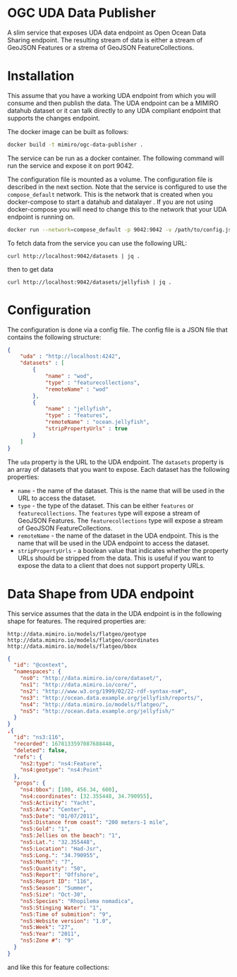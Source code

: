 # OGC UDA Data Publisher
A slim service that exposes UDA data endpoint as Open Ocean Data Sharing endpoint. The resulting stream of data is either a stream of GeoJSON Features or a strema of GeoJSON FeatureCollections.

# Installation

This assume that you have a working UDA endpoint from which you will consume and then publish the data. The  UDA endpoint can be a MIMIRO datahub dataset or it can talk directly to any UDA compliant endpoint that supports the changes endpoint.

The docker image can be built as follows:

```bash 
docker build -t mimiro/ogc-data-publisher .
```

The service can be run as a docker container. The following command will run the service and expose it on port 9042.

The configuration file is mounted as a volume. The configuration file is described in the next section. Note that the service is configured to use the `compose_default` network. This is the network that is created when you docker-compose to start a datahub and datalayer . If you are not using docker-compose you will need to change this to the network that your UDA endpoint is running on.
    
```bash
docker run --network=compose_default -p 9042:9042 -v /path/to/config.json:/root/config.json mimiro/ogc-data-publisher
```

To fetch data from the service you can use the following URL:

```
curl http://localhost:9042/datasets | jq .
```

then to get data

```
curl http://localhost:9042/datasets/jellyfish | jq .
```

# Configuration

The configuration is done via a config file. The config file is a JSON file that contains the following structure:

```json
{
    "uda" : "http://localhost:4242",
    "datasets" : [
        {
            "name" : "wod",
            "type" : "featurecollections",
            "remoteName" : "wod"
        },
        {
            "name" : "jellyfish",
            "type" : "features",
            "remoteName" : "ocean.jellyfish",
            "stripPropertyUrls" : true
        }
    ]
}
```

The `uda` property is the URL to the UDA endpoint. The `datasets` property is an array of datasets that you want to expose. Each dataset has the following properties:

* `name` - the name of the dataset. This is the name that will be used in the URL to access the dataset.
* `type` - the type of the dataset. This can be either `features` or `featurecollections`. The `features` type will expose a stream of GeoJSON Features. The `featurecollections` type will expose a stream of GeoJSON FeatureCollections.
* `remoteName` - the name of the dataset in the UDA endpoint. This is the name that will be used in the UDA endpoint to access the dataset.
* `stripPropertyUrls` - a boolean value that indicates whether the property URLs should be stripped from the data. This is useful if you want to expose the data to a client that does not support property URLs.

# Data Shape from UDA endpoint

This service assumes that the data in the UDA endpoint is in the following shape for features. The required properties are:

```
http://data.mimiro.io/models/flatgeo/geotype
http://data.mimiro.io/models/flatgeo/coordinates
http://data.mimiro.io/models/flatgeo/bbox
```

```json
{
  "id": "@context",
  "namespaces": {
    "ns0": "http://data.mimiro.io/core/dataset/",
    "ns1": "http://data.mimiro.io/core/",
    "ns2": "http://www.w3.org/1999/02/22-rdf-syntax-ns#",
    "ns3": "http://ocean.data.example.org/jellyfish/reports/",
    "ns4": "http://data.mimiro.io/models/flatgeo/",
    "ns5": "http://ocean.data.example.org/jellyfish/"
  }
}
,{
  "id": "ns3:116",
  "recorded": 1678133597087688448,
  "deleted": false,
  "refs": {
    "ns2:type": "ns4:Feature",
    "ns4:geotype": "ns4:Point"
  },
  "props": {
    "ns4:bbox": [100, 456.34, 600],
    "ns4:coordinates": [32.355448, 34.790955],
    "ns5:Activity": "Yacht",
    "ns5:Area": "Center",
    "ns5:Date": "01/07/2011",
    "ns5:Distance from coast": "200 meters-1 mile",
    "ns5:Gold": "1",
    "ns5:Jellies on the beach": "1",
    "ns5:Lat.": "32.355448",
    "ns5:Location": "Had-Jsr",
    "ns5:Long.": "34.790955",
    "ns5:Month": "7",
    "ns5:Quantity": "50",
    "ns5:Report": "Offshore",
    "ns5:Report ID": "116",
    "ns5:Season": "Summer",
    "ns5:Size": "Oct-30",
    "ns5:Species": "Rhopilema nomadica",
    "ns5:Stinging Water": "1",
    "ns5:Time of submition": "9",
    "ns5:Website version": "1.0",
    "ns5:Week": "27",
    "ns5:Year": "2011",
    "ns5:Zone #": "9"
  }
}
```

and like this for feature collections:

```json

```

